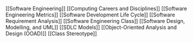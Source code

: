 [[Software Engineering]]
[[Computing Careers and Disciplines]]
[[Software Engineering Metrics]]
[[Software Development Life Cycle]]
[[Software Requirement Analysis]]
[[Software Engineering Class]]
[[Software Design, Modelling, and UML]]
[[SDLC Models]]
[[Object-Oriented Analysis and Design (OOAD)]]
[[Class Stereotype]]
